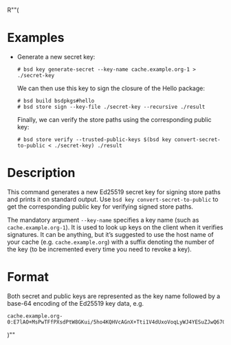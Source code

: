 R""(

# Examples

* Generate a new secret key:

  ```console
  # bsd key generate-secret --key-name cache.example.org-1 > ./secret-key
  ```

  We can then use this key to sign the closure of the Hello package:

  ```console
  # bsd build bsdpkgs#hello
  # bsd store sign --key-file ./secret-key --recursive ./result
  ```

  Finally, we can verify the store paths using the corresponding
  public key:

  ```
  # bsd store verify --trusted-public-keys $(bsd key convert-secret-to-public < ./secret-key) ./result
  ```

# Description

This command generates a new Ed25519 secret key for signing store
paths and prints it on standard output. Use `bsd key
convert-secret-to-public` to get the corresponding public key for
verifying signed store paths.

The mandatory argument `--key-name` specifies a key name (such as
`cache.example.org-1`). It is used to look up keys on the client when
it verifies signatures. It can be anything, but it’s suggested to use
the host name of your cache (e.g.  `cache.example.org`) with a suffix
denoting the number of the key (to be incremented every time you need
to revoke a key).

# Format

Both secret and public keys are represented as the key name followed
by a base-64 encoding of the Ed25519 key data, e.g.

```
cache.example.org-0:E7lAO+MsPwTFfPXsdPtW8GKui/5ho4KQHVcAGnX+Tti1V4dUxoVoqLyWJ4YESuZJwQ67GVIksDt47og+tPVUZw==
```

)""
